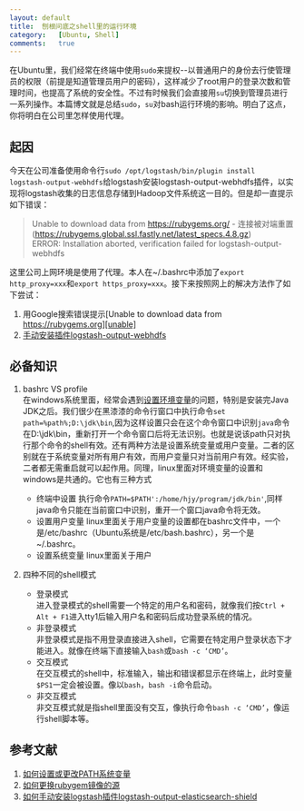 ```yaml
---
layout:	default
title:	刨根问底之shell里的运行环境
category:	[Ubuntu, Shell]
comments:	true
---
```

在Ubuntu里，我们经常在终端中使用`sudo`来提权--以普通用户的身份去行使管理员的权限（前提是知道管理员用户的密码），这样减少了root用户的登录次数和管理时间，也提高了系统的安全性。不过有时候我们会直接用`su`切换到管理员进行一系列操作。本篇博文就是总结`sudo`，`su`对bash运行环境的影响。明白了这点，你将明白在公司里怎样使用代理。



## 起因
今天在公司准备使用命令行`sudo /opt/logstash/bin/plugin install logstash-output-webhdfs`给logstash安装logstash-output-webhdfs插件，以实现将logstash收集的日志信息存储到Hadoop文件系统这一目的。但是却一直提示如下错误：

> Unable to download data from https://rubygems.org/ - 连接被对端重置 (https://rubygems.global.ssl.fastly.net/latest_specs.4.8.gz)  
> ERROR: Installation aborted, verification failed for logstash-output-webhdfs

这里公司上网环境是使用了代理。本人在~/.bashrc中添加了`export http_proxy=xxx`和`export https_proxy=xxx`。接下来按照网上的解决方法作了如下尝试：  

1. 用Google搜索错误提示[Unable to download data from https://rubygems.org][unable]
2. [手动安装插件logstash-output-webhdfs][manual]

## 必备知识
1. bashrc VS profile  
在windows系统里面，经常会遇到[设置环境变量][set_env]的问题，特别是安装完Java JDK之后。我们很少在黑漆漆的命令行窗口中执行命令`set path=%path%;D:\jdk\bin`,因为这样设置只会在这个命令窗口中识别`java`命令在D:\jdk\bin，重新打开一个命令窗口后将无法识别。也就是说该path只对执行那个命令的shell有效。还有两种方法是设置系统变量或用户变量。二者的区别就在于系统变量对所有用户有效，而用户变量只对当前用户有效。经实验，二者都无需重启就可以起作用。同理，linux里面对环境变量的设置和windows是共通的。它也有三种方式
    * 终端中设置
    执行命令`PATH=$PATH':/home/hjy/program/jdk/bin'`,同样java命令只能在当前窗口中识别，重开一个窗口java命令将无效。
    * 设置用户变量
    linux里面关于用户变量的设置都在bashrc文件中，一个是/etc/bashrc（Ubuntu系统是/etc/bash.bashrc），另一个是~/.bashrc。
    * 设置系统变量
    linux里面关于用户

1. 四种不同的shell模式
    * 登录模式  
    进入登录模式的shell需要一个特定的用户名和密码，就像我们按`Ctrl + Alt + F1`进入tty1后输入用户名和密码后成功登录系统的情况。
    * 非登录模式  
    非登录模式是指不用登录直接进入shell，它需要在特定用户登录状态下才能进入。就像在终端下直接输入`bash`或`bash -c ‘CMD’`。
    * 交互模式  
    在交互模式的shell中，标准输入，输出和错误都显示在终端上，此时变量`$PS1`一定会被设置。像以`bash`，`bash -i`命令启动。
    * 非交互模式  
    非交互模式就是指shell里面没有交互，像执行命令`bash -c ‘CMD’`，像运行shell脚本等。

## 参考文献
1. [如何设置或更改PATH系统变量][set_env]
2. [如何更换rubygem镜像的源][unable]
3. [如何手动安装logstash插件logstash-output-elasticsearch-shield][manual]

[set_env]:  https://www.java.com/zh_CN/download/help/path.xml
[unable]:   http://www.sjsjw.com/kf_jiagou/article/027841ABA028365.asp
[manual]:  https://discuss.elastic.co/t/shield-w-logstash-offline-install/25072
